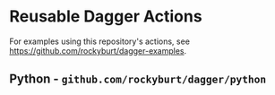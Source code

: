 # Reusable Dagger Actions

For examples using this repository's actions, see <https://github.com/rockyburt/dagger-examples>.

## Python - `github.com/rockyburt/dagger/python`
